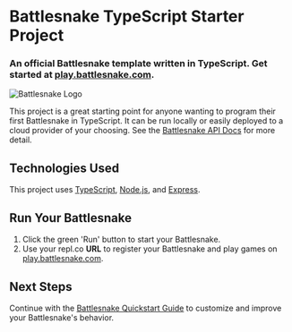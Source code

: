 # Battlesnake TypeScript Starter Project

### An official Battlesnake template written in TypeScript. Get started at [play.battlesnake.com](https://play.battlesnake.com).

![Battlesnake Logo](https://media.battlesnake.com/social/StarterSnakeGitHubRepos_TypeScript.png)

This project is a great starting point for anyone wanting to program their first Battlesnake in TypeScript. It can be run locally or easily deployed to a cloud provider of your choosing. See the [Battlesnake API Docs](https://docs.battlesnake.com/api) for more detail. 

## Technologies Used

This project uses [TypeScript](https://www.typescriptlang.org/), [Node.js](https://nodejs.org/en/), and [Express](https://expressjs.com/).

## Run Your Battlesnake

1. Click the green 'Run' button to start your Battlesnake.
2. Use your repl.co **URL** to register your Battlesnake and play games on [play.battlesnake.com](https://play.battlesnake.com).

## Next Steps

Continue with the [Battlesnake Quickstart Guide](https://docs.battlesnake.com/quickstart) to customize and improve your Battlesnake's behavior.

